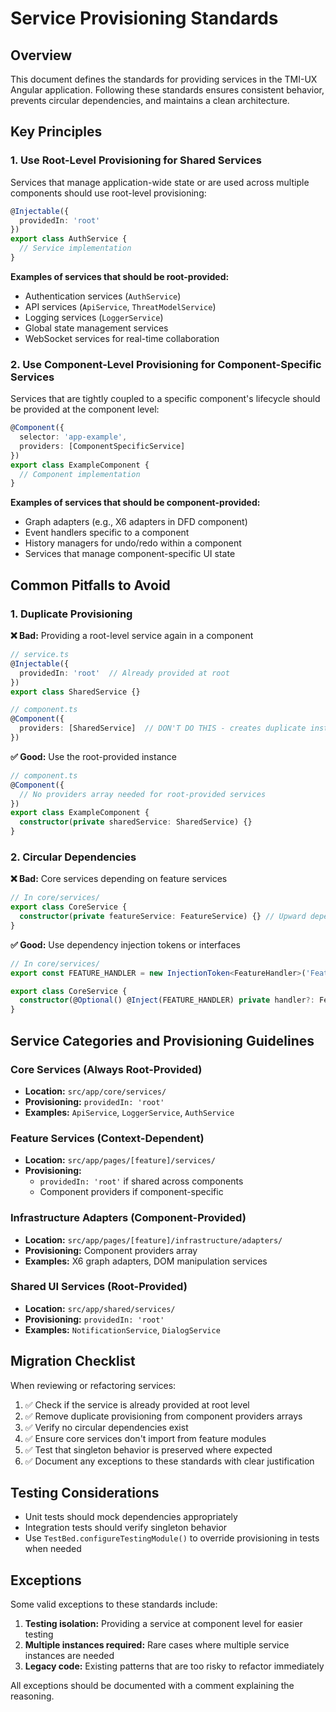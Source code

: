 # Service Provisioning Standards

## Overview

This document defines the standards for providing services in the TMI-UX Angular application. Following these standards ensures consistent behavior, prevents circular dependencies, and maintains a clean architecture.

## Key Principles

### 1. Use Root-Level Provisioning for Shared Services

Services that manage application-wide state or are used across multiple components should use root-level provisioning:

```typescript
@Injectable({
  providedIn: 'root'
})
export class AuthService {
  // Service implementation
}
```

**Examples of services that should be root-provided:**
- Authentication services (`AuthService`)
- API services (`ApiService`, `ThreatModelService`)
- Logging services (`LoggerService`)
- Global state management services
- WebSocket services for real-time collaboration

### 2. Use Component-Level Provisioning for Component-Specific Services

Services that are tightly coupled to a specific component's lifecycle should be provided at the component level:

```typescript
@Component({
  selector: 'app-example',
  providers: [ComponentSpecificService]
})
export class ExampleComponent {
  // Component implementation
}
```

**Examples of services that should be component-provided:**
- Graph adapters (e.g., X6 adapters in DFD component)
- Event handlers specific to a component
- History managers for undo/redo within a component
- Services that manage component-specific UI state

## Common Pitfalls to Avoid

### 1. Duplicate Provisioning

**❌ Bad:** Providing a root-level service again in a component

```typescript
// service.ts
@Injectable({
  providedIn: 'root'  // Already provided at root
})
export class SharedService {}

// component.ts
@Component({
  providers: [SharedService]  // DON'T DO THIS - creates duplicate instance
})
```

**✅ Good:** Use the root-provided instance

```typescript
// component.ts
@Component({
  // No providers array needed for root-provided services
})
export class ExampleComponent {
  constructor(private sharedService: SharedService) {}
}
```

### 2. Circular Dependencies

**❌ Bad:** Core services depending on feature services

```typescript
// In core/services/
export class CoreService {
  constructor(private featureService: FeatureService) {} // Upward dependency
}
```

**✅ Good:** Use dependency injection tokens or interfaces

```typescript
// In core/services/
export const FEATURE_HANDLER = new InjectionToken<FeatureHandler>('FeatureHandler');

export class CoreService {
  constructor(@Optional() @Inject(FEATURE_HANDLER) private handler?: FeatureHandler) {}
}
```

## Service Categories and Provisioning Guidelines

### Core Services (Always Root-Provided)
- **Location:** `src/app/core/services/`
- **Provisioning:** `providedIn: 'root'`
- **Examples:** `ApiService`, `LoggerService`, `AuthService`

### Feature Services (Context-Dependent)
- **Location:** `src/app/pages/[feature]/services/`
- **Provisioning:** 
  - `providedIn: 'root'` if shared across components
  - Component providers if component-specific

### Infrastructure Adapters (Component-Provided)
- **Location:** `src/app/pages/[feature]/infrastructure/adapters/`
- **Provisioning:** Component providers array
- **Examples:** X6 graph adapters, DOM manipulation services

### Shared UI Services (Root-Provided)
- **Location:** `src/app/shared/services/`
- **Provisioning:** `providedIn: 'root'`
- **Examples:** `NotificationService`, `DialogService`

## Migration Checklist

When reviewing or refactoring services:

1. ✅ Check if the service is already provided at root level
2. ✅ Remove duplicate provisioning from component providers arrays
3. ✅ Verify no circular dependencies exist
4. ✅ Ensure core services don't import from feature modules
5. ✅ Test that singleton behavior is preserved where expected
6. ✅ Document any exceptions to these standards with clear justification

## Testing Considerations

- Unit tests should mock dependencies appropriately
- Integration tests should verify singleton behavior
- Use `TestBed.configureTestingModule()` to override provisioning in tests when needed

## Exceptions

Some valid exceptions to these standards include:

1. **Testing isolation:** Providing a service at component level for easier testing
2. **Multiple instances required:** Rare cases where multiple service instances are needed
3. **Legacy code:** Existing patterns that are too risky to refactor immediately

All exceptions should be documented with a comment explaining the reasoning.